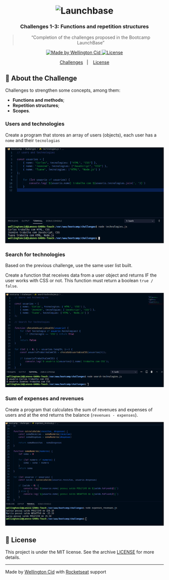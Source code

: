 <h1 align="center">
    <img alt="Launchbase" src="https://storage.googleapis.com/golden-wind/bootcamp-launchbase/logo.png" width="400px" />
</h1>

<h3 align="center">
  Challenges 1-3: Functions and repetition structures
</h3>

<blockquote align="center">“Completion of the challenges proposed in the Bootcamp LaunchBase”</blockquote>

<p align="center">

  <a href="https://linkedin.com/in/wellingtoncid">
    <img alt="Made by Wellington Cid" src="https://img.shields.io/badge/made%20by-Wellington%20Cid-%23F8952D">
  </a>

  <a href="LICENSE" >
    <img alt="License" src="https://img.shields.io/badge/license-MIT-%23F8952D">
  </a>

</p>

<p align="center">
  <a href="#rocket-about-the-challenge">Challenges</a>&nbsp;&nbsp;&nbsp;|&nbsp;&nbsp;&nbsp;
  <a href="#memo-license">License</a>
</p>

## :rocket: About the Challenge

Challenges to strengthen some concepts, among them:

- **Functions and methods**;
- **Repetition structures**;
- **Scopes**.

### Users and technologies

Create a program that stores an array of users (objects), each user has a `nome` and their `tecnologias`

<p>
  <img alt="Challenge1-3" src="./images/challenge1-3-technologies.png"></img>
</p>


### Search for technologies

Based on the previous challenge, use the same user list built.

Create a function that receives data from a user object and returns IF the user works with CSS or not. This function must return a boolean `true / false`.

<p>
  <img alt="Challenge1-3" src="./images/challenge1-3-searchtechnologies.png"></img>
</p>

### Sum of expenses and revenues

Create a program that calculates the sum of revenues and expenses of users and at the end returns the balance (`revenues - expenses`).

<p>
  <img alt="Challenge1-3" src="./images/challenge1-3-expenses_revenues.png"></img>
</p>

## :memo: License

This project is under the MIT license. See the archive [LICENSE](/LICENSE) for more details.

---

Made by [Wellington Cid](https://linkedin.com/in/wellingtoncid) with [Rocketseat](https://rocketseat.com.br) support

